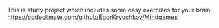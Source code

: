 This is study project which includes some easy exercizes for your brain. 
https://codeclimate.com/github/EgorKryuchkov/Mindgames
